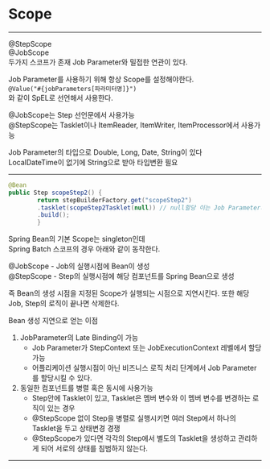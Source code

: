 
# Scope

--- 

@StepScope  
@JobScope  
두가지 스코프가 존재 Job Parameter와 밀접한 연관이 있다.

Job Parameter를 사용하기 위해 항상 Scope를 설정해야한다.  
`@Value("#{jobParameters[파라미터명]}")`  
와 같이 SpEL로 선언해서 사용한다.

@JobScope는 Step 선언문에서 사용가능  
@StepScope는 Tasklet이나 ItemReader, ItemWriter, ItemProcessor에서 사용가능


Job Parameter의 타입으로 Double, Long, Date, String이 있다  
LocalDateTime이 없기에 String으로 받아 타입변환 필요 

---

```java
@Bean
public Step scopeStep2() {
        return stepBuilderFactory.get("scopeStep2")
        .tasklet(scopeStep2Tasklet(null)) // null할당 이는 Job Parameter의 할당이 어플리케이션 실행시에 하지 않기 때문
        .build();
        }
```

Spring Bean의 기본 Scope는 singleton인데  
Spring Batch 스코프의 경우 아래와 같이 동작한다.

@JobScope - Job의 실행시점에 Bean이 생성  
@StepScope - Step의 실행시점에 해당 컴포넌트를 Spring Bean으로 생성

즉 Bean의 생성 시점을 지정된 Scope가 실행되는 시점으로 지연시킨다.
또한 해당 Job, Step의 로직이 끝나면 삭제한다.

Bean 생성 지연으로 얻는 이점  
1. JobParameter의 Late Binding이 가능  
   * Job Parameter가 StepContext 또는 JobExecutionContext 레벨에서 할당가능
   * 어플리케이션 실행시점이 아닌 비즈니스 로직 처리 단계에서 Job Parameter를 할당시킬 수 있다.
2. 동일한 컴포넌트를 병렬 혹은 동시에 사용가능
   * Step안에 Tasklet이 있고, Tasklet은 멤버 변수와 이 멤버 변수를 변경하는 로직이 있는 경우
   * @StepScope 없이 Step을 병렬로 실행시키면 여러 Step에서 하나의 Tasklet을 두고 상태변경 경쟁
   * @StepScope가 있다면 각각의 Step에서 별도의 Tasklet을 생성하고 관리하게 되어 서로의 상태를 침범하지 않는다.

---






